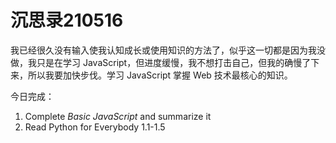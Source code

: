 # 沉思录210516

我已经很久没有输入使我认知成长或使用知识的方法了，似乎这一切都是因为我没做，我只是在学习 JavaScript，但进度缓慢，我不想打击自己，但我的确慢了下来，所以我要加快步伐。学习 JavaScript 掌握 Web 技术最核心的知识。

今日完成：

1. Complete _Basic JavaScript_ and summarize it
2. Read Python for Everybody 1.1-1.5
